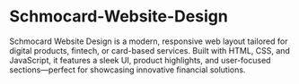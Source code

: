 # Schmocard-Website-Design
Schmocard Website Design is a modern, responsive web layout tailored for digital products, fintech, or card-based services. Built with HTML, CSS, and JavaScript, it features a sleek UI, product highlights, and user-focused sections—perfect for showcasing innovative financial solutions.
